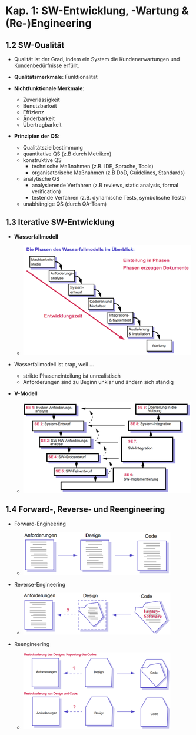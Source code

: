 # Kap. 1: SW-Entwicklung, -Wartung & (Re-)Engineering

## 1.2 SW-Qualität

- Qualität ist der Grad, indem ein System die Kundenerwartungen und Kundenbedürfnisse erfüllt.
- **Qualitätsmerkmale**: Funktionalität
- **Nichtfunktionale Merkmale**:
  - Zuverlässigkeit
  - Benutzbarkeit
  - Effizienz
  - Änderbarkeit
  - Übertragbarkeit

- **Prinzipien der QS**:
  - Qualitätszielbestimmung
  - quantitative QS (z.B durch Metriken)
  - konstruktive QS
    - technische Maßnahmen (z.B. IDE, Sprache, Tools)
    - organisatorische Maßnahmen (z.B DoD, Guidelines, Standards)
  - analytische QS
    - analysierende Verfahren (z.B reviews, static analysis, formal verification)
    - testende Verfahren (z.B. dynamische Tests, symbolische Tests)
  - unabhängige QS (durch QA-Team)

## 1.3 Iterative SW-Entwicklung

* **Wasserfallmodell**
    * <img src="./assets/wasserfall.PNG" width="500">

* Wasserfallmodell ist crap, weil ...
    * strikte Phaseneinteilung ist unrealistisch
    * Anforderungen sind zu Beginn unklar und ändern sich ständig

* **V-Modell**
    * <img src="./assets/v-modell.PNG" width="500">

## 1.4 Forward-, Reverse- und Reengineering

* Forward-Engineering
    * <img src="./assets/forward-engineering.PNG" width="400">

* Reverse-Engineering
    * <img src="./assets/reverse-engineering.PNG" width="400">

* Reengineering
    * <img src="./assets/reengineering.PNG" width="400">